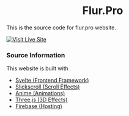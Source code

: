 <h1 align="center">
    Flur.Pro
</h1>

This is the source code for flur.pro website.

[![Visit Live Site](https://img.shields.io/badge/Visit%20Live%20Site-success?style=for-the-badge)](https://flur.pro)

### Source Information
This website is built with
- [Svelte (Frontend Framework)](https://svelte.dev/)
- [Slickscroll (Scroll Effects)](https://github.com/Musab-Hassan/slickscrolljs)
- [Anime (Animations)](https://github.com/juliangarnier/anime)
- [Three.js (3D Effects)](https://github.com/mrdoob/three.js/)
- [Firebase (Hosting)](https://firebase.google.com/docs/hosting)

